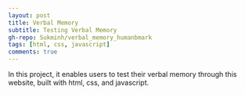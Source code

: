 ```yaml
---
layout: post
title: Verbal Memory
subtitle: Testing Verbal Memory
gh-repo: Sukminh/verbal_memory_humanbmark
tags: [html, css, javascript]
comments: true
---
```


In this project, it enables users to test their verbal memory through this website, built with html, css, and javascript.

